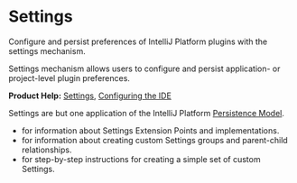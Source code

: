 <!-- Copyright 2000-2025 JetBrains s.r.o. and contributors. Use of this source code is governed by the Apache 2.0 license. -->

# Settings

<web-summary>
Configure and persist preferences of IntelliJ Platform plugins with the settings mechanism.
</web-summary>

<link-summary>Settings mechanism allows users to configure and persist application- or project-level plugin preferences.</link-summary>

<tldr>

**Product Help:** [Settings](https://www.jetbrains.com/help/idea/settings-preferences-dialog.html), [Configuring the IDE](https://www.jetbrains.com/help/idea/configuring-project-and-ide-settings.html)

</tldr>

Settings are but one application of the IntelliJ Platform [Persistence Model](persistence.md).

* [](settings_guide.md) for information about Settings Extension Points and implementations.
* [](settings_groups.md) for information about creating custom Settings groups and parent-child relationships.
* [](settings_tutorial.md) for step-by-step instructions for creating a simple set of custom Settings.

<include from="snippets.topic" element-id="missingContent"/>
